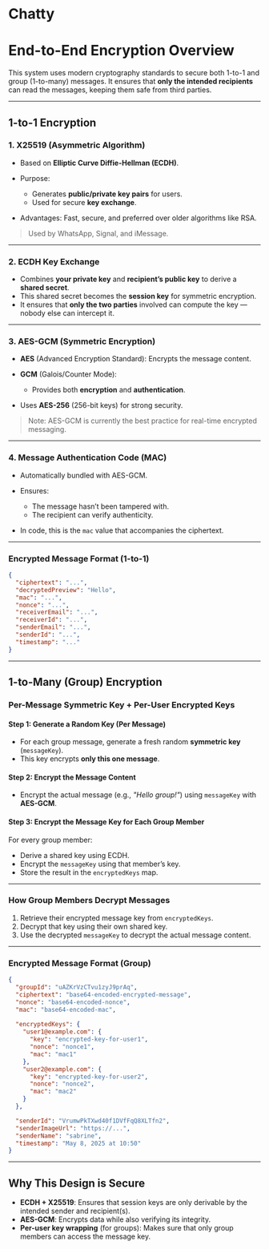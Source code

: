 # **Chatty**

# End-to-End Encryption Overview

This system uses modern cryptography standards to secure both 1-to-1 and group (1-to-many) messages. It ensures that **only the intended recipients** can read the messages, keeping them safe from third parties.

---

##  1-to-1 Encryption

### 1. X25519 (Asymmetric Algorithm)

* Based on **Elliptic Curve Diffie-Hellman (ECDH)**.
* Purpose:

  * Generates **public/private key pairs** for users.
  * Used for secure **key exchange**.
* Advantages: Fast, secure, and preferred over older algorithms like RSA.

> Used by WhatsApp, Signal, and iMessage.

---

### 2. ECDH Key Exchange

* Combines **your private key** and **recipient’s public key** to derive a **shared secret**.
* This shared secret becomes the **session key** for symmetric encryption.
* It ensures that **only the two parties** involved can compute the key — nobody else can intercept it.

---

### 3. AES-GCM (Symmetric Encryption)

* **AES** (Advanced Encryption Standard): Encrypts the message content.
* **GCM** (Galois/Counter Mode):

  * Provides both **encryption** and **authentication**.
* Uses **AES-256** (256-bit keys) for strong security.

> Note: AES-GCM is currently the best practice for real-time encrypted messaging.

---

### 4. Message Authentication Code (MAC)

* Automatically bundled with AES-GCM.
* Ensures:

  * The message hasn’t been tampered with.
  * The recipient can verify authenticity.
* In code, this is the `mac` value that accompanies the ciphertext.

---

### Encrypted Message Format (1-to-1)

```json
{
  "ciphertext": "...",
  "decryptedPreview": "Hello",
  "mac": "...",
  "nonce": "...",
  "receiverEmail": "...",
  "receiverId": "...",
  "senderEmail": "...",
  "senderId": "...",
  "timestamp": "..."
}
```

---

## 1-to-Many (Group) Encryption

### Per-Message Symmetric Key + Per-User Encrypted Keys

#### Step 1: Generate a Random Key (Per Message)

* For each group message, generate a fresh random **symmetric key** (`messageKey`).
* This key encrypts **only this one message**.

#### Step 2: Encrypt the Message Content

* Encrypt the actual message (e.g., *"Hello group!"*) using `messageKey` with **AES-GCM**.

#### Step 3: Encrypt the Message Key for Each Group Member

For every group member:

* Derive a shared key using ECDH.
* Encrypt the `messageKey` using that member’s key.
* Store the result in the `encryptedKeys` map.

---

###  How Group Members Decrypt Messages

1. Retrieve their encrypted message key from `encryptedKeys`.
2. Decrypt that key using their own shared key.
3. Use the decrypted `messageKey` to decrypt the actual message content.

---

###  Encrypted Message Format (Group)

```json
{
  "groupId": "uAZKrVzCTvu1zyJ9prAq",
  "ciphertext": "base64-encoded-encrypted-message",
  "nonce": "base64-encoded-nonce",
  "mac": "base64-encoded-mac",
  
  "encryptedKeys": {
    "user1@example.com": {
      "key": "encrypted-key-for-user1",
      "nonce": "nonce1",
      "mac": "mac1"
    },
    "user2@example.com": {
      "key": "encrypted-key-for-user2",
      "nonce": "nonce2",
      "mac": "mac2"
    }
  },

  "senderId": "VrumwPkTXwd40f1DVfFqQ8XLTfn2",
  "senderImageUrl": "https://...",
  "senderName": "sabrine",
  "timestamp": "May 8, 2025 at 10:50"
}
```

---

##  Why This Design is Secure

* **ECDH + X25519**: Ensures that session keys are only derivable by the intended sender and recipient(s).
* **AES-GCM**: Encrypts data while also verifying its integrity.
* **Per-user key wrapping** (for groups): Makes sure that only group members can access the message key.
